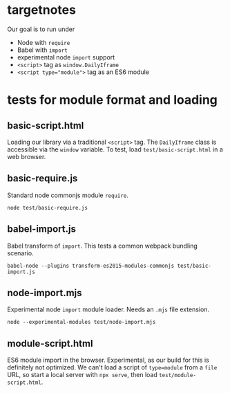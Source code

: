 # targetnotes

Our goal is to run under

  - Node with `require`
  - Babel with `import`
  - experimental node `import` support
  - `<script>` tag as `window.DailyIframe`
  - `<script type="module">` tag as an ES6 module

# tests for module format and loading

## basic-script.html

Loading our library via a traditional `<script>` tag. The
`DailyIframe` class is accessible via the `window` variable. To test,
load `test/basic-script.html` in a web browser.

## basic-require.js

Standard node commonjs module `require`.

    node test/basic-require.js

## babel-import.js

Babel transform of `import`. This tests a common webpack bundling scenario.

    babel-node --plugins transform-es2015-modules-commonjs test/basic-import.js

## node-import.mjs

Experimental node `import` module loader. Needs an `.mjs` file extension.

    node --experimental-modules test/node-import.mjs

## module-script.html

ES6 module import in the browser. Experimental, as our build for this
is definitely not optimized. We can't load a script of `type=module`
from a `file` URL, so start a local server with `npx serve`, then load
`test/module-script.html`.






